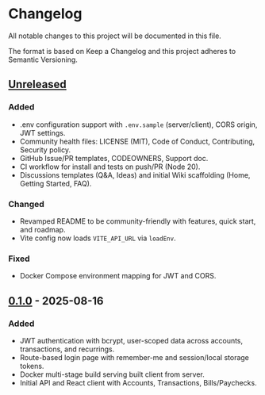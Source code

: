 # Changelog

All notable changes to this project will be documented in this file.

The format is based on Keep a Changelog and this project adheres to Semantic Versioning.

## [Unreleased]
### Added
- .env configuration support with `.env.sample` (server/client), CORS origin, JWT settings.
- Community health files: LICENSE (MIT), Code of Conduct, Contributing, Security policy.
- GitHub Issue/PR templates, CODEOWNERS, Support doc.
- CI workflow for install and tests on push/PR (Node 20).
- Discussions templates (Q&A, Ideas) and initial Wiki scaffolding (Home, Getting Started, FAQ).

### Changed
- Revamped README to be community-friendly with features, quick start, and roadmap.
- Vite config now loads `VITE_API_URL` via `loadEnv`.

### Fixed
- Docker Compose environment mapping for JWT and CORS.

## [0.1.0] - 2025-08-16
### Added
- JWT authentication with bcrypt, user-scoped data across accounts, transactions, and recurrings.
- Route-based login page with remember-me and session/local storage tokens.
- Docker multi-stage build serving built client from server.
- Initial API and React client with Accounts, Transactions, Bills/Paychecks.

[Unreleased]: https://github.com/GeekTekRob/daily-dose-budget/compare/v0.1.0...HEAD
[0.1.0]: https://github.com/GeekTekRob/daily-dose-budget/releases/tag/v0.1.0
